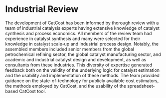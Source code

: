 # Industrial Review

The development of CatCost has been informed by thorough review with a team of industrial catalysis experts having extensive knowledge of catalyst synthesis and process economics. All members of the review team had experience in catalyst synthesis and many were selected for their knowledge in catalyst scale-up and industrial process design. Notably, the assembled members included senior members from the global petrochemical refining sector, the global catalyst manufacturing sector, and academic and industrial catalyst design and development, as well as consultants from these industries. This diversity of expertise generated feedback both on the validity of the underlying logic for catalyst estimation and the usability and implementation of these methods. The team provided guidance on the state-of-technology for publicly available cost estimators, the methods employed by CatCost, and the usability of the spreadsheet-based CatCost tool.
